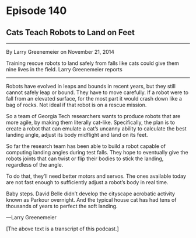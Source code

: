 # Episode 140

## Cats Teach Robots to Land on Feet

---

By Larry Greenemeier on November 21, 2014

Training rescue robots to land safely from falls like cats could give them nine lives in the field. Larry Greenemeier reports

---

Robots have evolved in leaps and bounds in recent years, but they still cannot safely leap or bound. They have to move carefully. If a robot were to fall from an elevated surface, for the most part it would crash down like a bag of rocks. Not ideal if that robot is on a rescue mission.

So a team of Georgia Tech researchers wants to produce robots that are more agile, by making them literally cat-like. Specifically, the plan is to create a robot that can emulate a cat’s uncanny ability to calculate the best landing angle, adjust its body midflight and land on its feet.

So far the research team has been able to build a robot capable of computing landing angles during test falls. They hope to eventually give the robots joints that can twist or flip their bodies to stick the landing, regardless of the angle.

To do that, they’ll need better motors and servos. The ones available today are not fast enough to sufficiently adjust a robot’s body in real time.

Baby steps. David Belle didn’t develop the cityscape acrobatic activity known as Parkour overnight. And the typical house cat has had tens of thousands of years to perfect the soft landing.

—Larry Greenemeier

[The above text is a transcript of this podcast.]

